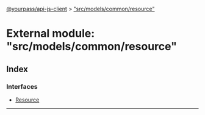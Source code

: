 [@yourpass/api-js-client](../README.md) > ["src/models/common/resource"](../modules/_src_models_common_resource_.md)

# External module: "src/models/common/resource"

## Index

### Interfaces

* [Resource](../interfaces/_src_models_common_resource_.resource.md)

---

